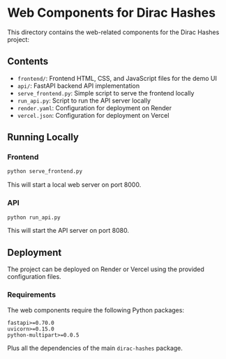 # Web Components for Dirac Hashes

This directory contains the web-related components for the Dirac Hashes project:

## Contents

- `frontend/`: Frontend HTML, CSS, and JavaScript files for the demo UI
- `api/`: FastAPI backend API implementation
- `serve_frontend.py`: Simple script to serve the frontend locally
- `run_api.py`: Script to run the API server locally
- `render.yaml`: Configuration for deployment on Render
- `vercel.json`: Configuration for deployment on Vercel

## Running Locally

### Frontend

```bash
python serve_frontend.py
```

This will start a local web server on port 8000.

### API

```bash
python run_api.py
```

This will start the API server on port 8080.

## Deployment

The project can be deployed on Render or Vercel using the provided configuration files.

### Requirements

The web components require the following Python packages:

```
fastapi>=0.70.0
uvicorn>=0.15.0
python-multipart>=0.0.5
```

Plus all the dependencies of the main `dirac-hashes` package. 